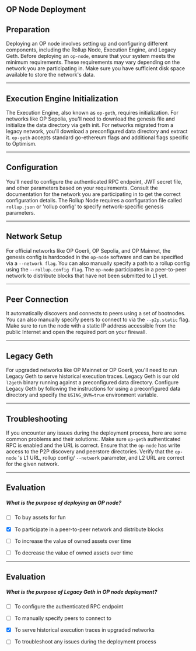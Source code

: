 ## OP Node Deployment


## Preparation

Deploying an OP node involves setting up and configuring different components, including the Rollup Node, Execution Engine, and Legacy Geth. Before deploying an `op-node`, ensure that your system meets the minimum requirements. These requirements may vary depending on the network you are participating in. Make sure you have sufficient disk space available to store the network's data.

    


---
## Execution Engine Initialization

The Execution Engine, also known as `op-geth`, requires initialization. For networks like OP Sepolia, you'll need to download the genesis file and initialize the data directory via geth init. For networks migrated from a legacy network, you'll download a preconfigured data directory and extract it. `op-geth` accepts standard go-ethereum flags and additional flags specific to Optimism.

    


---
## Configuration

You'll need to configure the authenticated RPC endpoint, JWT secret file, and other parameters based on your requirements. Consult the documentation for the network you are participating in to get the correct configuration details. The Rollup Node requires a configuration file called `rollup.json` or 'rollup config' to specify network-specific genesis parameters.

    


---
## Network Setup

For official networks like OP Goerli, OP Sepolia, and OP Mainnet, the genesis config is hardcoded in the `op-node` software and can be specified via a `--network flag`. You can also manually specify a path to a rollup config using the `--rollup.config flag`. The `op-node` participates in a peer-to-peer network to distribute blocks that have not been submitted to L1 yet.

    


---
## Peer Connection

It automatically discovers and connects to peers using a set of bootnodes. You can also manually specify peers to connect to via the `--p2p.static` flag. Make sure to run the node with a static IP address accessible from the public Internet and open the required port on your firewall.

    


---
## Legacy Geth

For upgraded networks like OP Mainnet or OP Goerli, you'll need to run Legacy Geth to serve historical execution traces. Legacy Geth is our old `l2geth` binary running against a preconfigured data directory. Configure Legacy Geth by following the instructions for using a preconfigured data directory and specify the `USING_OVM=true` environment variable.

    


---
## Troubleshooting

If you encounter any issues during the deployment process, here are some common problems and their solutions:. Make sure `op-geth` authenticated RPC is enabled and the URL is correct. Ensure that the `op-node` has write access to the P2P discovery and peerstore directories. Verify that the `op-node` 's L1 URL, rollup config/ `--network` parameter, and L2 URL are correct for the given network.

    


---
## Evaluation





##### What is the purpose of deploying an OP node?  
     
- [ ]  To buy assets for fun
- [x]  To participate in a peer-to-peer network and distribute blocks
- [ ]  To increase the value of owned assets over time
- [ ]  To decrease the value of owned assets over time

    


---
## Evaluation





##### What is the purpose of Legacy Geth in OP node deployment?  
     
- [ ]  To configure the authenticated RPC endpoint
- [ ]  To manually specify peers to connect to
- [x]  To serve historical execution traces in upgraded networks
- [ ]  To troubleshoot any issues during the deployment process

    
   